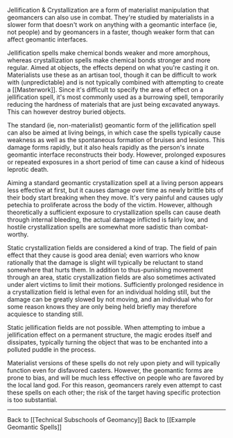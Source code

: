 Jellification & Crystallization are a form of materialist manipulation that geomancers can also use in combat.  They're studied by materialists in a slower form that doesn't work on anything with a geomantic interface (ie, not people) and by geomancers in a faster, though weaker form that can affect geomantic interfaces.

Jellification spells make chemical bonds weaker and more amorphous, whereas crystallization spells make chemical bonds stronger and more regular.  Aimed at objects, the effects depend on what you're casting it on.  Materialists use these as an artisan tool, though it can be difficult to work with (unpredictable) and is not typically combined with attempting to create a [[Masterwork]].  Since it's difficult to specify the area of effect on a jellification spell, it's most commonly used as a burrowing spell, temporarily reducing the hardness of materials that are just being excavated anyways.  This can however destroy buried objects.

The standard (ie, non-materialist) geomantic form of the jellification spell can also be aimed at living beings, in which case the spells typically cause weakness as well as the spontaneous formation of bruises and lesions.  This damage forms rapidly, but it also heals rapidly as the person's innate geomantic interface reconstructs their body.  However, prolonged exposures or repeated exposures in a short period of time can cause a kind of hideous leprotic death.

Aiming a standard geomantic crystallization spell at a living person appears less effective at first, but it causes damage over time as newly brittle bits of their body start breaking when they move.  It's very painful and causes ugly petechia to proliferate across the body of the victim.  However, although theoretically a sufficient exposure to crystallization spells can cause death through internal bleeding, the actual damage inflicted is fairly low, and hostile crystallization spells are somewhat more sadistic than combat-worthy.

Static crystallization fields are considered a kind of trap.  The field of pain effect that they cause is good area denial; even warriors who know rationally that the damage is slight will typically be reluctant to stand somewhere that hurts them.  In addition to thus-punishing movement through an area, static crystallization fields are also sometimes activated under alert victims to limit their motions.  Sufficiently prolonged residence in a crystallization field is lethal even for an individual holding still, but the damage can be greatly slowed by not moving, and an individual who for some reason knows they are only being held briefly may therefore acquiesce to standing still.

Static jellification fields are not possible.  When attempting to imbue a jellification effect on a permanent structure, the magic erodes itself and dissipates, typically turning the object that was to be enchanted into a polluted puddle in the process.

Materialist versions of these spells do not rely upon piety and will typically function even for disfavored casters.  However, the geomantic forms are prone to bias, and will be much less effective on people who are favored by the local land god.  For this reason, geomancers rarely even attempt to cast these spells on each other; the risk of the target having specific protection is too substantial.

---
Back to [[Technical Subschools of Geomancy]]
Back to [[Example Geomantic Spells]]